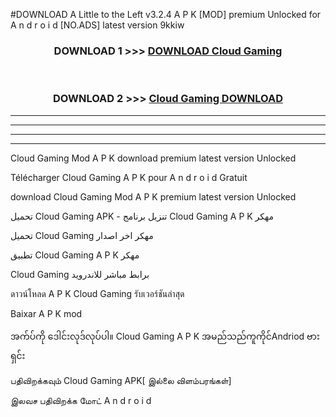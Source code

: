 #DOWNLOAD A Little to the Left v3.2.4 A P K [MOD] premium Unlocked for A n d r o i d [NO.ADS] latest version 9kkiw 



<div align="center">

<h3>DOWNLOAD 1 >>> <a href="https://getmod1.web.app/?judule=Btd Battles">DOWNLOAD Cloud Gaming </a></h3><br>

<h3>DOWNLOAD 2 >>> <a href="https://getmod1.web.app/?judule=Btd Battles">Cloud Gaming  DOWNLOAD </a></h3>

</div>


----------------------------------------------------------

----------------------------------------------------------

----------------------------------------------------------

----------------------------------------------------------


Cloud Gaming  Mod A P K download premium latest version Unlocked

Télécharger Cloud Gaming  A P K pour A n d r o i d Gratuit

download Cloud Gaming  Mod A P K premium latest version Unlocked

تحميل Cloud Gaming  APK - تنزيل برنامج Cloud Gaming  A P K مهكر

تحميل Cloud Gaming  مهكر اخر اصدار

تطبيق Cloud Gaming  A P K مهكر

Cloud Gaming  برابط مباشر للاندرويد

ดาวน์โหลด A P K Cloud Gaming  รับเวอร์ชันล่าสุด

Baixar A P K mod

အက်ပ်ကို ဒေါင်းလုဒ်လုပ်ပါ။ Cloud Gaming  A P K အမည်သည်ကူကိုင်Andriod ဗားရှင်း

பதிவிறக்கவும் Cloud Gaming  APK[ இல்லை விளம்பரங்கள்] 
 
இலவச பதிவிறக்க மோட் A n d r o i d



